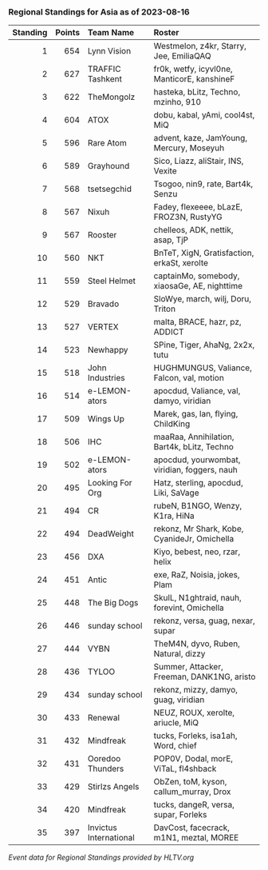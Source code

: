 ### Regional Standings for Asia as of 2023-08-16

| Standing | Points | Team Name              | Roster                                       |
| -: | -: | :- | :- |
|        1 |    654 | Lynn Vision            | Westmelon, z4kr, Starry, Jee, EmiliaQAQ      |
|        2 |    627 | TRAFFIC Tashkent       | fr0k, wetfy, icyvl0ne, ManticorE, kanshineF  |
|        3 |    622 | TheMongolz             | hasteka, bLitz, Techno, mzinho, 910          |
|        4 |    604 | ATOX                   | dobu, kabal, yAmi, cool4st, MiQ              |
|        5 |    596 | Rare Atom              | advent, kaze, JamYoung, Mercury, Moseyuh     |
|        6 |    589 | Grayhound              | Sico, Liazz, aliStair, INS, Vexite           |
|        7 |    568 | tsetsegchid            | Tsogoo, nin9, rate, Bart4k, Senzu            |
|        8 |    567 | Nixuh                  | Fadey, flexeeee, bLazE, FROZ3N, RustyYG      |
|        9 |    567 | Rooster                | chelleos, ADK, nettik, asap, TjP             |
|       10 |    560 | NKT                    | BnTeT, XigN, Gratisfaction, erkaSt, xerolte  |
|       11 |    559 | Steel Helmet           | captainMo, somebody, xiaosaGe, AE, nighttime |
|       12 |    529 | Bravado                | SloWye, march, wilj, Doru, Triton            |
|       13 |    527 | VERTEX                 | malta, BRACE, hazr, pz, ADDICT               |
|       14 |    523 | Newhappy               | SPine, Tiger, AhaNg, 2x2x, tutu              |
|       15 |    518 | John Industries        | HUGHMUNGUS, Valiance, Falcon, val, motion    |
|       16 |    514 | e-LEMON-ators          | apocdud, Valiance, val, damyo, viridian      |
|       17 |    509 | Wings Up               | Marek, gas, lan, flying, ChildKing           |
|       18 |    506 | IHC                    | maaRaa, Annihilation, Bart4k, bLitz, Techno  |
|       19 |    502 | e-LEMON-ators          | apocdud, yourwombat, viridian, foggers, nauh |
|       20 |    495 | Looking For Org        | Hatz, sterling, apocdud, Liki, SaVage        |
|       21 |    494 | CR                     | rubeN, B1NGO, Wenzy, K1ra, HiNa              |
|       22 |    494 | DeadWeight             | rekonz, Mr Shark, Kobe, CyanideJr, Omichella |
|       23 |    456 | DXA                    | Kiyo, bebest, neo, rzar, helix               |
|       24 |    451 | Antic                  | exe, RaZ, Noisia, jokes, Plam                |
|       25 |    448 | The Big Dogs           | SkulL, N1ghtraid, nauh, forevint, Omichella  |
|       26 |    446 | sunday school          | rekonz, versa, guag, nexar, supar            |
|       27 |    444 | VYBN                   | TheM4N, dyvo, Ruben, Natural, dizzy          |
|       28 |    436 | TYLOO                  | Summer, Attacker, Freeman, DANK1NG, aristo   |
|       29 |    434 | sunday school          | rekonz, mizzy, damyo, guag, viridian         |
|       30 |    433 | Renewal                | NEUZ, ROUX, xerolte, ariucle, MiQ            |
|       31 |    432 | Mindfreak              | tucks, Forleks, isa1ah, Word, chief          |
|       32 |    431 | Ooredoo Thunders       | POP0V, Dodal, morE, ViTaL, fl4shback         |
|       33 |    429 | Stirlzs Angels         | ObZen, toM, kyson, callum_murray, Drox       |
|       34 |    420 | Mindfreak              | tucks, dangeR, versa, supar, Forleks         |
|       35 |    397 | Invictus International | DavCost, facecrack, m1N1, meztal, MOREE      |

_Event data for Regional Standings provided by HLTV.org_